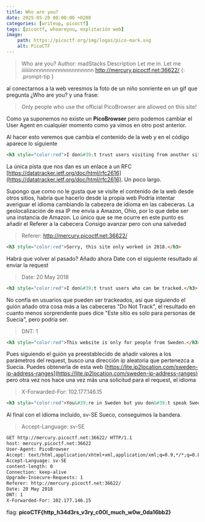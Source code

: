 ```yaml
---
title: Who are you?
date: 2025-05-20 00:00:00 +0200
categories: [writeup, picoctf]
tags: [picoctf, whoareyou, explitación web]     
image:
    path: https://picoctf.org/img/logos/pico-mark.svg
    alt: PicoCTF
---
```


>Who are you?
Author: madStacks
Description
Let me in. Let me iiiiiiinnnnnnnnnnnnnnnnnnnn http://mercury.picoctf.net:36622/
{: .prompt-tip }

al conectarnos a la web veresmos la foto de un niño sonriente en un gif que pregunta ¿Who are you? y una frase:

>Only people who use the official PicoBrowser are allowed on this site!

Como ya suponemos no existe un __PicoBrowser__ pero podemos cambiar el User Agent en cualquier momento como ya vimos en otro post anterior.

Al hacer esto veremos que cambia el contenido de la web y en el código aparece lo siguiente

``` html
<h3 style="color:red">I don&#39;t trust users visiting from another site.</h3>
```

La única pista que nos dan es un enlace a un RFC [https://datatracker.ietf.org/doc/html/rfc2616](https://datatracker.ietf.org/doc/html/rfc2616). Un poco largo.

Supongo que como no le gusta que se visite el contenido de la web desde otros sitios, habría que hacerlo desde la propia web
Podría intentar averiguar el idioma cambiando la cabezera de idioma en las cabeceras. La geolocalización de esa IP me envía a Amazon, Ohio, por lo que debe ser una instancia de Amazon. Lo único que se me ocurre en este punto es añadir el Referer a la cabecera
Consigo avanzar pero con una salvedad

>Referer: http://mercury.picoctf.net:36622/

``` html
<h3 style="color:red">Sorry, this site only worked in 2018.</h3>
```

Habrá que volver al pasado?
Añado ahora Date con el siguiente resultado al enviar la request

>Date: 20 May 2018

``` html
<h3 style="color:red">I don&#39;t trust users who can be tracked.</h3>
```

No confía en usuarios que pueden ser trackeados, así que siguiendo el guión añado otra cosa más a las cabeceras "Do Not Track", el resultado en cuanto menos sorprendente pues dice "Este sitio es solo para personas de Suecia", pero podría ser.

> DNT: 1

```  html 
<h3 style="color:red">This website is only for people from Sweden.</h3>
```

Pues siguiendo el guión ya preestablecido de añadir valores a los parámetros del request, busco una dirección ip aleatoria que pertenezca a Suecia. Puedes obtenerla de esta web (https://lite.ip2location.com/sweden-ip-address-ranges](https://lite.ip2location.com/sweden-ip-address-ranges) pero otra vez nos hace una vez más una solicitud para el request, el idioma

> X-Forwarded-For: 102.177.146.15

``` html
<h3 style="color:red">You&#39;re in Sweden but you don&#39;t speak Swedish?</h3>
```

Al final con el idioma incluído, sv-SE Sueco, conseguimos la bandera.

> Accept-Language: sv-SE

``` html
GET http://mercury.picoctf.net:36622/ HTTP/1.1
host: mercury.picoctf.net:36622
User-Agent: PicoBrowser
Accept: text/html,application/xhtml+xml,application/xml;q=0.9,*/*;q=0.8
Accept-Language: sv-SE
content-length: 0
Connection: keep-alive
Upgrade-Insecure-Requests: 1
Referer: http://mercury.picoctf.net:36622/
Date: 20 May 2018
DNT: 1
X-Forwarded-For: 102.177.146.15
```

flag:  **picoCTF{http_h34d3rs_v3ry_c0Ol_much_w0w_0da16bb2}**

